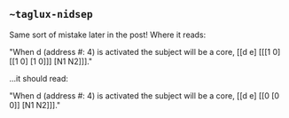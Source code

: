## `~taglux-nidsep`
Same sort of mistake later in the post!  Where it reads:

"When d (address #: 4) is activated the subject will be a core, [[d e] [[[1 0] [[1 0] [1 0]]] [N1 N2]]]."

...it should read:

"When d (address #: 4) is activated the subject will be a core, [[d e] [[0 [0 0]] [N1 N2]]]."